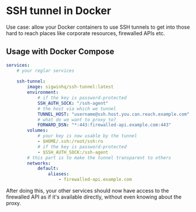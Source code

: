 # SSH tunnel in Docker

Use case: allow your Docker containers to use SSH tunnels
to get into those hard to reach places like corporate resources,
firewalled APIs etc.

## Usage with Docker Compose

```yaml
services:
    # your reglar services
    
    ssh-tunnel:
        image: sigwinhq/ssh-tunnel:latest
        environment:
            # if the key is password-protected
            SSH_AUTH_SOCK: "/ssh-agent"
            # the host via which we tunnel
            TUNNEL_HOST: "username@ssh.host.you.can.reach.example.com"
            # what do we want to proxy to?
            FORWARD_DSN: "*:443:firewalled-api.example.com:443"
        volumes:
            # your key is now usable by the tunnel
            - $HOME/.ssh:/root/ssh:ro
            # if the key is password-protected
            - $SSH_AUTH_SOCK:/ssh-agent
        # this part is to make the tunnel transparent to others
        networks:
            default:
                aliases:
                    - firewalled-api.example.com
```

After doing this, your other services should now have access
to the firewalled API as if it's available directly,
without even knowing about the proxy.
